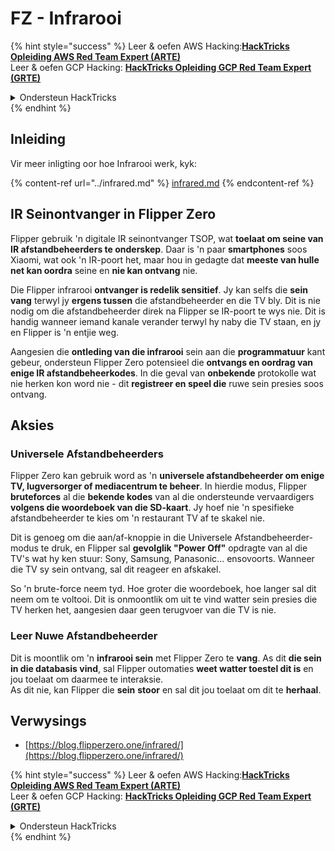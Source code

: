 # FZ - Infrarooi

{% hint style="success" %}
Leer & oefen AWS Hacking:<img src="/.gitbook/assets/arte.png" alt="" data-size="line">[**HackTricks Opleiding AWS Red Team Expert (ARTE)**](https://training.hacktricks.xyz/courses/arte)<img src="/.gitbook/assets/arte.png" alt="" data-size="line">\
Leer & oefen GCP Hacking: <img src="/.gitbook/assets/grte.png" alt="" data-size="line">[**HackTricks Opleiding GCP Red Team Expert (GRTE)**<img src="/.gitbook/assets/grte.png" alt="" data-size="line">](https://training.hacktricks.xyz/courses/grte)

<details>

<summary>Ondersteun HackTricks</summary>

* Kyk na die [**subskripsie planne**](https://github.com/sponsors/carlospolop)!
* **Sluit aan by die** 💬 [**Discord groep**](https://discord.gg/hRep4RUj7f) of die [**telegram groep**](https://t.me/peass) of **volg** ons op **Twitter** 🐦 [**@hacktricks\_live**](https://twitter.com/hacktricks\_live)**.**
* **Deel hacking truuks deur PRs in te dien na die** [**HackTricks**](https://github.com/carlospolop/hacktricks) en [**HackTricks Cloud**](https://github.com/carlospolop/hacktricks-cloud) github repos.

</details>
{% endhint %}

## Inleiding <a href="#ir-signal-receiver-in-flipper-zero" id="ir-signal-receiver-in-flipper-zero"></a>

Vir meer inligting oor hoe Infrarooi werk, kyk:

{% content-ref url="../infrared.md" %}
[infrared.md](../infrared.md)
{% endcontent-ref %}

## IR Seinontvanger in Flipper Zero <a href="#ir-signal-receiver-in-flipper-zero" id="ir-signal-receiver-in-flipper-zero"></a>

Flipper gebruik 'n digitale IR seinontvanger TSOP, wat **toelaat om seine van IR afstandbeheerders te onderskep**. Daar is 'n paar **smartphones** soos Xiaomi, wat ook 'n IR-poort het, maar hou in gedagte dat **meeste van hulle net kan oordra** seine en **nie kan ontvang** nie.

Die Flipper infrarooi **ontvanger is redelik sensitief**. Jy kan selfs die **sein vang** terwyl jy **ergens tussen** die afstandbeheerder en die TV bly. Dit is nie nodig om die afstandbeheerder direk na Flipper se IR-poort te wys nie. Dit is handig wanneer iemand kanale verander terwyl hy naby die TV staan, en jy en Flipper is 'n entjie weg.

Aangesien die **ontleding van die infrarooi** sein aan die **programmatuur** kant gebeur, ondersteun Flipper Zero potensieel die **ontvangs en oordrag van enige IR afstandbeheerkodes**. In die geval van **onbekende** protokolle wat nie herken kon word nie - dit **registreer en speel die** ruwe sein presies soos ontvang.

## Aksies

### Universele Afstandbeheerders

Flipper Zero kan gebruik word as 'n **universele afstandbeheerder om enige TV, lugversorger of mediacentrum te beheer**. In hierdie modus, Flipper **bruteforces** al die **bekende kodes** van al die ondersteunde vervaardigers **volgens die woordeboek van die SD-kaart**. Jy hoef nie 'n spesifieke afstandbeheerder te kies om 'n restaurant TV af te skakel nie.

Dit is genoeg om die aan/af-knoppie in die Universele Afstandbeheerder-modus te druk, en Flipper sal **gevolglik "Power Off"** opdragte van al die TV's wat hy ken stuur: Sony, Samsung, Panasonic... ensovoorts. Wanneer die TV sy sein ontvang, sal dit reageer en afskakel.

So 'n brute-force neem tyd. Hoe groter die woordeboek, hoe langer sal dit neem om te voltooi. Dit is onmoontlik om uit te vind watter sein presies die TV herken het, aangesien daar geen terugvoer van die TV is nie.

### Leer Nuwe Afstandbeheerder

Dit is moontlik om 'n **infrarooi sein** met Flipper Zero te **vang**. As dit **die sein in die databasis vind**, sal Flipper outomaties **weet watter toestel dit is** en jou toelaat om daarmee te interaksie.\
As dit nie, kan Flipper die **sein** **stoor** en sal dit jou toelaat om dit te **herhaal**.

## Verwysings

* [https://blog.flipperzero.one/infrared/](https://blog.flipperzero.one/infrared/)

{% hint style="success" %}
Leer & oefen AWS Hacking:<img src="/.gitbook/assets/arte.png" alt="" data-size="line">[**HackTricks Opleiding AWS Red Team Expert (ARTE)**](https://training.hacktricks.xyz/courses/arte)<img src="/.gitbook/assets/arte.png" alt="" data-size="line">\
Leer & oefen GCP Hacking: <img src="/.gitbook/assets/grte.png" alt="" data-size="line">[**HackTricks Opleiding GCP Red Team Expert (GRTE)**<img src="/.gitbook/assets/grte.png" alt="" data-size="line">](https://training.hacktricks.xyz/courses/grte)

<details>

<summary>Ondersteun HackTricks</summary>

* Kyk na die [**subskripsie planne**](https://github.com/sponsors/carlospolop)!
* **Sluit aan by die** 💬 [**Discord groep**](https://discord.gg/hRep4RUj7f) of die [**telegram groep**](https://t.me/peass) of **volg** ons op **Twitter** 🐦 [**@hacktricks\_live**](https://twitter.com/hacktricks\_live)**.**
* **Deel hacking truuks deur PRs in te dien na die** [**HackTricks**](https://github.com/carlospolop/hacktricks) en [**HackTricks Cloud**](https://github.com/carlospolop/hacktricks-cloud) github repos.

</details>
{% endhint %}
